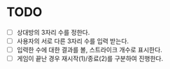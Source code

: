 # TODO

- [ ] 상대방의 3자리 수를 정한다.
- [ ] 사용자의 서로 다른 3자리 수를 입력 받는다.
- [ ] 입력한 수에 대한 결과를 볼, 스트라이크 개수로 표시한다.
- [ ] 게임이 끝난 경우 재시작(1)/종료(2)를 구분하여 진행한다.
